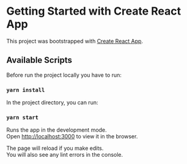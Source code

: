 # Getting Started with Create React App

This project was bootstrapped with [Create React App](https://github.com/facebook/create-react-app).

## Available Scripts

Before run the project locally you have to run:
### `yarn install`

In the project directory, you can run:
### `yarn start`

Runs the app in the development mode.\
Open [http://localhost:3000](http://localhost:3000) to view it in the browser.

The page will reload if you make edits.\
You will also see any lint errors in the console.